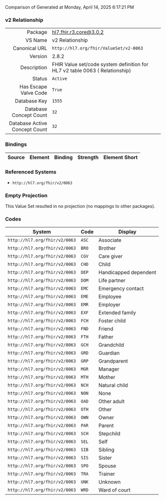 Comparison of 
Generated at Monday, April 14, 2025 6:17:21 PM

### v2 Relationship

|      |     |
| ---: | --- |
| Package | hl7.fhir.r3.core@3.0.2 |
| VS Name | v2 Relationship |
| Canonical URL | `http://hl7.org/fhir/ValueSet/v2-0063` |
| Version | 2.8.2 |
| Description | FHIR Value set/code system definition for HL7 v2 table 0063 ( Relationship) |
| Status | `Active` |
| Has Escape Valve Code | `True` |
| Database Key | `1555` |
| Database Concept Count | `32` |
| Database Active Concept Count | `32` |
### Bindings

| Source | Element | Binding | Strength | Element Short |
| ------ | ------- | ------- | -------- | ------------- |

### Referenced Systems

* `http://hl7.org/fhir/v2/0063`
### Empty Projection

This Value Set resulted in no projection (no mappings to other packages).

### Codes

| System | Code | Display |
| ------ | ---- | ------- |
| `http://hl7.org/fhir/v2/0063` | `ASC` | Associate |
| `http://hl7.org/fhir/v2/0063` | `BRO` | Brother |
| `http://hl7.org/fhir/v2/0063` | `CGV` | Care giver |
| `http://hl7.org/fhir/v2/0063` | `CHD` | Child |
| `http://hl7.org/fhir/v2/0063` | `DEP` | Handicapped dependent |
| `http://hl7.org/fhir/v2/0063` | `DOM` | Life partner |
| `http://hl7.org/fhir/v2/0063` | `EMC` | Emergency contact |
| `http://hl7.org/fhir/v2/0063` | `EME` | Employee |
| `http://hl7.org/fhir/v2/0063` | `EMR` | Employer |
| `http://hl7.org/fhir/v2/0063` | `EXF` | Extended family |
| `http://hl7.org/fhir/v2/0063` | `FCH` | Foster child |
| `http://hl7.org/fhir/v2/0063` | `FND` | Friend |
| `http://hl7.org/fhir/v2/0063` | `FTH` | Father |
| `http://hl7.org/fhir/v2/0063` | `GCH` | Grandchild |
| `http://hl7.org/fhir/v2/0063` | `GRD` | Guardian |
| `http://hl7.org/fhir/v2/0063` | `GRP` | Grandparent |
| `http://hl7.org/fhir/v2/0063` | `MGR` | Manager |
| `http://hl7.org/fhir/v2/0063` | `MTH` | Mother |
| `http://hl7.org/fhir/v2/0063` | `NCH` | Natural child |
| `http://hl7.org/fhir/v2/0063` | `NON` | None |
| `http://hl7.org/fhir/v2/0063` | `OAD` | Other adult |
| `http://hl7.org/fhir/v2/0063` | `OTH` | Other |
| `http://hl7.org/fhir/v2/0063` | `OWN` | Owner |
| `http://hl7.org/fhir/v2/0063` | `PAR` | Parent |
| `http://hl7.org/fhir/v2/0063` | `SCH` | Stepchild |
| `http://hl7.org/fhir/v2/0063` | `SEL` | Self |
| `http://hl7.org/fhir/v2/0063` | `SIB` | Sibling |
| `http://hl7.org/fhir/v2/0063` | `SIS` | Sister |
| `http://hl7.org/fhir/v2/0063` | `SPO` | Spouse |
| `http://hl7.org/fhir/v2/0063` | `TRA` | Trainer |
| `http://hl7.org/fhir/v2/0063` | `UNK` | Unknown |
| `http://hl7.org/fhir/v2/0063` | `WRD` | Ward of court |
